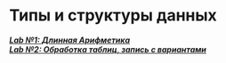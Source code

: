 # Типы и структуры данных

[___Lab №1: Длинная Арифметика___](https://github.com/nisuev/TaDS/tree/main/lab_01)<br>
[___Lab №2: Обработка таблиц, запись с вариантами___](https://github.com/nisuev/TaDS/tree/main/lab_01)<br>
